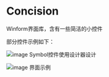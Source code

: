 # Concision
Winform界面库，含有一些简洁的小控件

部分控件示例如下：

![image Symbol控件使用设计器设计](https://github.com/WangLangJing/Concision/tree/master/TestUnit/concision.png)

![image 界面示例](https://github.com/WangLangJing/Concision/tree/master/TestUnit/example.gif)
